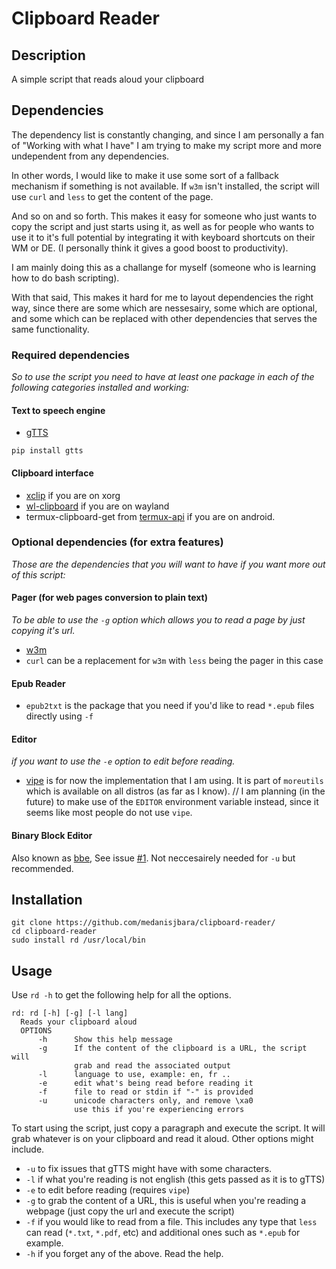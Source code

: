 # Clipboard Reader
## Description
A simple script that reads aloud your clipboard
## Dependencies
The dependency list is constantly changing, and since I am personally a fan of "Working with what I have" I am trying to make my script more and more undependent from any dependencies.  

In other words, I would like to make it use some sort of a fallback mechanism if something is not available. If `w3m` isn't installed, the script will use `curl` and `less` to get the content of the page.  

And so on and so forth. This makes it easy for someone who just wants to copy the script and just starts using it, as well as for people who wants to use it to it's full potential by integrating it with keyboard shortcuts on their WM or DE. (I personally think it gives a good boost to productivity).  

I am mainly doing this as a challange for myself (someone who is learning how to do bash scripting).  

With that said, This makes it hard for me to layout dependencies the right way, since there are some which are nessesairy, some which are optional, and some which can be replaced with other dependencies that serves the same functionality.  

### Required dependencies
*So to use the script you need to have at least one package in each of the following categories installed and working:*
#### Text to speech engine
* [gTTS](https://github.com/pndurette/gTTS)
```
pip install gtts
```
#### Clipboard interface
* [xclip](https://github.com/astrand/xclip) if you are on xorg
* [wl-clipboard](https://github.com/bugaevc/wl-clipboard) if you are on wayland
* termux-clipboard-get from [termux-api](https://github.com/termux/termux-api) if you are on android.

### Optional dependencies (for extra features)
*Those are the dependencies that you will want to have if you want more out of this script:*
#### Pager (for web pages conversion to plain text)
*To be able to use the `-g` option which allows you to read a page by just copying it's url.*
* [w3m](https://github.com/tats/w3m)
* `curl` can be a replacement for `w3m` with `less` being the pager in this case
#### Epub Reader
* `epub2txt` is the package that you need if you'd like to read `*.epub` files directly using `-f`
#### Editor
*if you want to use the `-e` option to edit before reading.*
* [vipe](https://linux.die.net/man/1/vipe) is for now the implementation that I am using. It is part of `moreutils` which is available on all distros (as far as I know).
// I am planning (in the future) to make use of the `EDITOR` environment variable instead, since it seems like most people do not use `vipe`.
#### Binary Block Editor
Also known as [bbe](https://github.com/hdorio/bbe), See issue [#1](https://github.com/medanisjbara/clipboard-reader/issues/1). Not neccesairely needed for `-u` but recommended.

## Installation
```
git clone https://github.com/medanisjbara/clipboard-reader/
cd clipboard-reader
sudo install rd /usr/local/bin
```
## Usage
Use `rd -h` to get the following help for all the options.
```
rd: rd [-h] [-g] [-l lang]
  Reads your clipboard aloud
  OPTIONS
      -h      Show this help message
      -g      If the content of the clipboard is a URL, the script will
              grab and read the associated output
      -l      language to use, example: en, fr ..
      -e      edit what's being read before reading it
      -f      file to read or stdin if "-" is provided
      -u      unicode characters only, and remove \xa0
              use this if you're experiencing errors
```
To start using the script, just copy a paragraph and execute the script. It will grab whatever is on your clipboard and read it aloud. Other options might include.
* `-u` to fix issues that gTTS might have with some characters.
* `-l` if what you're reading is not english (this gets passed as it is to gTTS)
* `-e` to edit before reading (requires `vipe`)
* `-g` to grab the content of a URL, this is useful when you're reading a webpage (just copy the url and execute the script)
* `-f` if you would like to read from a file. This includes any type that `less` can read (`*.txt`, `*.pdf`, etc) and additional ones such as `*.epub` for example.
* `-h` if you forget any of the above. Read the help.
